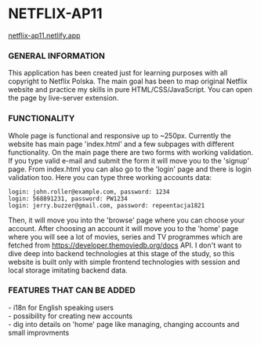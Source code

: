 # NETFLIX-AP11

[netflix-ap11.netlify.app](https://netflix-ap11.netlify.app/)

<h3>GENERAL INFORMATION</h3>
This application has been created just for learning purposes with all copyright to Netflix Polska. The main goal has been to map original Netflix website and practice my skills in pure HTML/CSS/JavaScript. You can open the page by live-server extension.

<h3>FUNCTIONALITY</h3>
Whole page is functional and responsive up to ~250px. Currently the website has main page 'index.html' and a few subpages with different functionality. On the main page there are two forms with working validation. If you type valid e-mail and submit the form it will move you to the 'signup' page. From index.html you can also go to the 'login' page and there is login validation too. Here you can type three working accounts data: <br>

```
login: john.roller@example.com, password: 1234
login: 568891231, password: PW1234
login: jerry.buzzer@gmail.com, password: repeentacja1821
```

Then, it will move you into the 'browse' page where you can choose your account. After choosing an account it will move you to the 'home' page where you will see a lot of movies, series and TV programmes which are fetched from https://developer.themoviedb.org/docs API. I don't want to dive deep into backend technologies at this stage of the study, so this website is built only with simple frontend technologies with session and local storage imitating backend data.

<h3>FEATURES THAT CAN BE ADDED</h3>
- i18n for English speaking users <br>
- possibility for creating new accounts <br>
- dig into details on 'home' page like managing, changing accounts and small improvments
